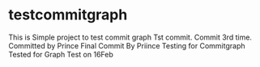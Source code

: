 # testcommitgraph
This is Simple project to test commit graph
Tst commit.
Commit 3rd time.
Committed by Prince
Final Commit By Priince
Testing for Commitgraph
Tested for Graph
Test on 16Feb
